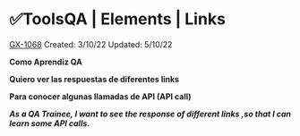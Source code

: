 # ✅ToolsQA | Elements | Links

[GX-1068](https://upexgalaxy1.atlassian.net/browse/GX-1068) Created: 3/10/22 Updated: 5/10/22

**Como Aprendiz QA**

**Quiero ver las respuestas de diferentes links**

**Para conocer algunas llamadas de API (API call)**

**_As a QA Trainee, I want to see the response of different links ,so that I can learn some API calls._**